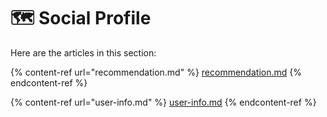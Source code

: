# 🗺 Social Profile

Here are the articles in this section:

{% content-ref url="recommendation.md" %}
[recommendation.md](recommendation.md)
{% endcontent-ref %}

{% content-ref url="user-info.md" %}
[user-info.md](user-info.md)
{% endcontent-ref %}
